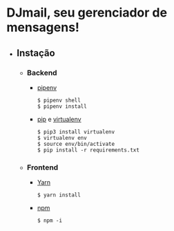 <h1>DJmail, seu gerenciador de mensagens!</h1>

<ul>
<li>
<h2>Instação</h2>
<ul>
<li><h3><strong>Backend</strong></h3></li>

<ul>
<li><a href="https://github.com/pypa/pipenv" target="_blank">pipenv</a></li>

```
$ pipenv shell
$ pipenv install
```

<li><a href="https://pypi.org/project/pip/" target="_blank">pip</a> e <a href="https://virtualenv.pypa.io/en/latest/" target=_blank>virtualenv</a></li>

```
$ pip3 install virtualenv
$ virtualenv env
$ source env/bin/activate
$ pip install -r requirements.txt
```

</ul>


<li><h3><strong>Frontend</strong></h3></li>
<ul>
<li>
<a href="https://yarnpkg.com/pt-BR/" target="_blank">Yarn</a>
</li>

```
$ yarn install
```

<li>
<a  href="https://www.npmjs.com/" target="_blank">npm</a>
</li>

```
$ npm -i
```

</ul>

</ul>
</li>
    